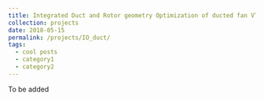 ```yaml
---
title: Integrated Duct and Rotor geometry Optimization of ducted fan VTOL Aircrafts 
collection: projects
date: 2018-05-15
permalink: /projects/IO_duct/
tags:
  - cool posts
  - category1
  - category2
---
```


To be added 
